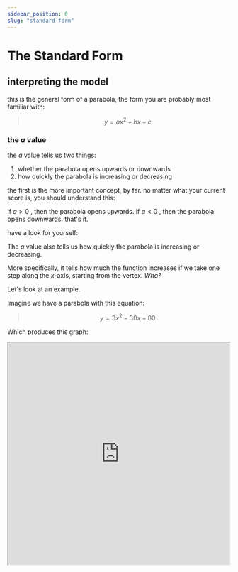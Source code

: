 ```yaml
---
sidebar_position: 0
slug: "standard-form"
---
```

# The Standard Form

## interpreting the model
this is the general form of a parabola, the form you are probably most familiar with:

> $$y=ax^2+bx+c$$


### the *a* value
the *a* value tells us two things:
1. whether the parabola opens upwards or downwards
2. how quickly the parabola is increasing or decreasing

the first is the more important concept, by far.
no matter what your current score is, you should understand this:

if $a>0$ , then the parabola opens upwards.
if $a<0$ , then the parabola opens downwards. that's it.

have a look for yourself:

<DesmosDetails id="seechwqkad" summary="try sliding the a value around, see what happens." />

The *a* value also tells us how quickly the parabola is increasing or decreasing.

More specifically, it tells how much the function increases if we take one step along the $x$-axis,
starting from the vertex. *Wha?*

Let's look at an example.

Imagine we have a parabola with this equation:

> $$y=3x^2-30x+80$$

Which produces this graph:


<iframe src="https://www.desmos.com/calculator/ehieg4tux1?embed" width="500" height="500" />

Notice the vertex is at $(5, 5)$ and if we take one step to the right, we have to take 3 steps up
to get back to the curve at the point $(6, 8)$.
That vertical change of 3 is what the $a$ value tells us in the quadratic function.

<DesmosDetails summary="Try messing around with some a values to see for yourself" id="79bo1scajt" />

Notice it's kind of like the slope of a linear equation: *rise* / *run* .

So what would be the $a$ value of these graphs?

<iframe src="https://www.desmos.com/calculator/obkpsanmvk?embed" width="500" height="500" />
<details>
  <summary>What is the $a$-value for the graph above?</summary>

    The $a$-value is 2 because the curve *rises* by two steps for one step to the right from the vertex.
</details>

<iframe src="https://www.desmos.com/calculator/ul9lhkhd1o?embed" width="500" height="500" />
<details>
  <summary>What is the $a$-value for the graph above?</summary>

    The $a$-value is 4 because the curve *rises* by four steps for one step to the right from the vertex.
</details>

<iframe src="https://www.desmos.com/calculator/u3nrp1pnx1?embed" width="500" height="500" />
<details>
  <summary>What is the $a$-value for the graph above?</summary>

    The $a$-value is -2 because the curve *decreases* by two steps for one step to the right from the vertex.
</details>


### The $c$-value

The $c$-value is simply the $y$-intercept of the parabola.
If $c>0$, then the curve will have a positive $y$-intercept.
If $c<0$, then the curve will have a negative $y$-intercept.

What are the $c$ values for the following graphs?

<iframe src="https://www.desmos.com/calculator/ifp2woky8b?embed" width="500" height="500" />
<details>
  <summary>What is the $c$-value for the graph above?</summary>

    The $c$-value is 7 because the curve intersects the $y$ axis at a height of $7$.
</details>

<iframe src="https://www.desmos.com/calculator/lq5lxoeym5?embed" width="500" height="500" />
<details>
  <summary>What is the $c$-value for the graph above?</summary>

    The $c$-value is 2 because the curve intersects the $y$ axis at a height of $7$.
</details>

<iframe src="https://www.desmos.com/calculator/dtpdplrwcc?embed" width="500" height="500" />
<details>
  <summary>What is the $c$-value for the graph above?</summary>

    The $c$-value is -5 because the curve intersects the $y$ axis at a height of $-5$.
</details>


## Finding the vertex

To find the vertex, we need to do a little more work, but not much.
Given the general form, $y=ax^2+bx+c$,
we can easily find the *axis* of symmetry by calculating:

> $$x=-b/2a$$

This will give us the $x$-value of the vertex. 
To find the $y$-value, then, all we need to do is plug the $x$-value into the function:

> $$y=f(\frac{-b}{2a})$$


Let's look at an example. Given the following function $f$,

> $$f(x)=2x^2+12x+7$$

What are the coordinates of the vertex?

> 1. Figure out the $x$-coordinate (or axis of symmetry) by simply taking $-b/2a$:
>
> > $$b=12$$, $$a=2$$
> > 
> > $$x=\frac{-b}{2a} = \frac{-12}{2*2}$$
> > 
> > $$x=\frac{-12}{4}$$
> > 
> > $$x=-3$$
>
> 2. Now we need to find the $y$-value.
All we have to do is plug $x=-3$ into the function, like so:
>
> > $$f(-3)=2(-3)^2+12(-3)+7$$
> > 
> > $$f(-3)=2*9-36+7$$
> > 
> > $$f(-3)=18-36+7$$
> > 
> > $$f(-3)=-11$$

Try finding the coordinates of the vertex for the following equations:

<details>
    <summary>$$y=x^2+8x+8$$</summary>

    $$x_{v}=-\frac{b}{2a}=-\frac{8}{2}=-4$$

    $$y_{v}=\left(-4\right)^{2}+8\left(-4\right)+8$$

    $$y_{v}=16-32+8$$

    $$y_{v}=-8$$

    The vertex is, therefore, at $(-4, -8)$
</details>
<details>
    <summary>$$y=3x^{2}+12x+2$$</summary>

    $$x_{v}=-\frac{b}{2a}=-\frac{12}{6}=-2$$

    $$y_{v}=3\left(-2\right)^{2}+12\left(-2\right)+2$$

    $$y_{v}=12-24+2$$

    $$y_{v}=-10$$

    The vertex is, therefore, at $(-2, -10)$
</details>

## Finding solutions

We can find the solutions in a few different ways:
1. [Graphing the function on desmos](/docs/math/desmos/applications.md)
2. [Factoring the quadratic](#factoring)
3. [Completing the square](#completing-the-square)
4. [Using the quadratic formula](#the-quadratic-formula)

We won't be covering desmos here.
If you are unclear on how to solve equations using desmos,
it's absolutely vital that you first 'check out the [desmos](/docs/math/desmos/applications.md) section. 

So let's skip to method #2. Factoring 

### Factoring 

Some quadratics are best solved by simply transforming the general form into the [factored form](#the-factored-form-aka-intercept-form).

In short, this means transforming a quadratic from this form:

> $$y=ax^2+bx+c$$

into this form:

> $$y=a(x-p)(x-q)$$

We can then set $y=0$ (where the $x$-intercepts are),
and solve for $x$ using the [null product rule](/docs/math/algebra/slope-intercept-form.md). 

But how do we actually transform the first form into the second?

There are many methods for factoring quadratics, but I won't be getting into the details here. 
If you want more information on how to factor quadratics,
there are probably thousands of great resources a few clicks away. 

Nevertheless, I'll go over a few simple examples to show you what you are expected to understand:

#### No $c$ term

*Example 1:* 

> $$y=x^2+7x$$

In this quadratic, we **don't have a $c$ term**, so factoring this function will be **very** easy.
All you have to do is take out the $x$:

> $$y=x(x+7)$$

And the quadratic is factored. 

Any quadratic without a $c$ is basically this easy to solve. 
So if you are tasked with solving one of these,
and you frequently will be, 
you probably shouldn't reach for a more complicated tool than factoring.

Let's look at a slightly harder (but still easy) example:

*Example 2:* 

> $$y=4x^2+8x$$

Again, no $c$ term, so we can simply factor out an $x$.
But we can also factor out the $4$,
since both the $a$ and $b$ terms are divisible by $4$. This gives us the following factored quadratic:

> $$y=4x(x+2)$$

#### No $a$ term

If you don't have an $a$ term, then the quadratic **may** factor easily enough. 
What you need to look for are two numbers the multiply to give $c$ 
and add up to give $b$.

*Example 1*: 

> $$y=x^2+8x+15$$

We can factor this quadratic by finding two values that:
- add up to give $8$
- multiply to give $15$

In this case, $3$ and $5$ do the trick, which gives us the following factored quadratic:

> $$y=(x+3)(x+5)$$

#### Try some

Try factoring the the expressions below.

<details>
    <summary>$$x^{2}+8x+12$$</summary>
    
    Find the sum and product:

    $$6+2=8$$

    $$6\cdot2=12$$

    Now you have your factors:

    $$x^{2}+8x+12=\left(x+6\right)\left(x+2\right)$$

</details>

<details>
    <summary>$$x^{2}-6x+5$$</summary>

    Find the sum and product:

    $$\left(-1\right)+\left(-5\right)=-6$$

    $$\left(-1\right)\cdot\left(-5\right)=5$$

    Now you have your factors:

    $$x^{2}-6x+5=\left(x-1\right)\left(x-5\right)$$
</details>

<details>
    <summary>$$x^{2}+11x-26$$</summary>

    Find the sum and product:

    $$13+\left(-2\right)=11$$

    $$13\cdot\left(-2\right)=-26$$

    Now you have your factors:

    $$x^{2}+11x-26=\left(x+13\right)\left(x-2\right)$$

</details>

### Completing the square

Sometimes, however, you will be tasked with a quadratic that looks simple enough,
but doesn't actually factor:

> $$y=x^2 + 8x + 3$$

Can you think of two numbers that add up to give $8$ and multiply to give $3$?
No. You can't. So stop trying.

The problem is that the $c$ value is too small.
It only as $1$ and $3$ as factors, so you won't be able reach $8$ by adding them up.
This is a pretty common tell, by the way. 
If you see a quadratic with a small $c$ value and a large $b$ value, 
it probably won't factor.

So what do you do?

Here [desmos](/docs/math/desmos/applications.md) is probably a great option,
especially if you are scoring the 500-650 range. 
But if you are aiming higher, 
you will need to know how to do this sort of thing by hand.

This is where *completing the square* comes in.

When we *complete the square*,
we transform an equation from the general form into the [vertex form](#the-vertex-form-aka-turning-point-form),

> $$y=ax^2+bx+c$$

becomes

> $$y=a(x-h)^2+k$$

<!-- TODO: change the link below to be more targeted -->
which makes it much easier to solve.
<!-- which makes it much easier [to solve](#the-vertex-form-aka-turning-point-form). -->

So how do we transform the function from one form to the other?

Let's start by looking at the vertex form more closely:

> $$y=a(x-h)^2+k$$

This is basically a perfect square, $(x-h)^2$ , plus a number $k$ lobbed onto the end.
So if we can transform our original quadratic into a perfect square plus some number,
we can factor *part* of the quadratic into a perfect square.

Let's look at the example from earlier:

> $$y=x^2 + 8x + 3$$

If we just take the first two terms, $x^2+8x$ ,
we can transform this into a perfect square by adding $16$.
This gives us a new quadratic with this equation:

> $$x^2 + 8x + 16$$

Which can be factored into a perfect square:

> $$(x+4)^2$$

Ok, so we have our perfect square,
now we need figure out the value of the constat $k$.

Well, since we added $16$ to the expression above,
we just need to subtract 16 from the $3$ to balance things out.

This means $k=3-16=-13$

And we are left with $y=(x+4)^2 -13$ 

Now we set $y=0$:

> $0=(x+4)^2 -13$

And solve.

But how did we come up with the $16$???? That was pretty random.

There is a simple trick for figuring out what the magic number to add/subtract is.
You simply take the $b$ value, divide it by $2$, and square that result.

In our case, with this quadratic,

> $$y=x^2 + 8x + 3$$
>
> $b=8$, 

so 

> $b/2=8/2=4$

Then do 

> $4^2=16$.

This works because of how perfect squares work when you expand them:

> $$ (x+k)^2=x^2+2kx+k^2 = x^2+bx+c$$

If you look at the function on right, we see that 

> $$c=k^2$$
>
> $$b=2k$$

So the relationship between the $b$ and $c$ terms, 
is this:

> $$b/2=k$$
>
> $$c=(b/2)^2$$

Now, if you are given a quadratic like this one:

> $$y=x^2+10x+4$$

You can quickly convert it into vertex form by adding $(10/2)^2=25$ to form a perfect square,
then subtracting the same amount to balance things out:

> $$y=x^2+10x+25-25+4$$
> 
> $$y=(x+5)^2-25+4$$
> 
> $$y=(x+5)^2-21$$x

<!-- TODO: try some yourself -->



### The Quadratic Formula

If all else fails, you can always use the quadratic formula to solve any quadratic.
**But this is rarely a good idea*.

Nevertheless, it's a handy back-up, so make sure to memorize it:

$$
x=\frac{-b}{2a}\pm\frac{\sqrt{b^{2}-4ac}}{2a}
$$

The formula is composed of two parts:
1. the [x-coordinate of the vertex](#finding-the-vertex) $(-b/2a)$;
2. the number of steps to reach the solutions from the axis of symmetry. 

To figure out the number of solutions to a quadratic, you can use the *discriminant*, i.e. the bit underneath the root:

$$b^{2}-4ac$$

> $b^2-4ac>0$  ⇒ this means the quadratic has $2$ solutions.
> 
> $b^2-4ac=0$  ⇒ this means the quadratic has $1$ solution.
> 
> $b^2-4ac<0$  ⇒ this means the quadratic has $0$ solutions.


Assuming the quadratic has solutions, all you have to do is plug your values of $a$, $b$, and $c$ into the formula above,
and you'll get your solutions.
For example, the solutions of the following function can be found using the quadratic formula:

$$
0=3x^2+6x-4
$$

In this equation, $a=3$, $b=6$, and $c=-4$.

Plugging this into the quadratic formula, we get:

$$ 
x=\frac{-(6)}{2(3)}\pm\frac{\sqrt{(6)^{2}-4(3)(-4)}}{2(3)}
$$

$$
x=-1\pm\frac{\sqrt{36+48}}{6}
$$

$$
x=-1\pm\frac{\sqrt{84}}{6}
$$

$$
x=-1\pm\frac{2\sqrt{21}}{6}
$$

$$
x=-1\pm\frac{\sqrt{21}}{3} 
$$


Not a ton of fun.

Which is why you should really just use desmos on just about all problems that cannot
be solved by factoring or completing the square.

That said, there are some rare questions where using the quadratic formula is the best method. 
In those problems, there is often one important step you need to take before plugging your values
for $a$, $b$, and $c$ into the formula. Have a look at this quadratic:

$$0=3x^2+6x+18$$

What should you do first? 

That's right, divide everything by $3$.
Just look at how much easier things are if you simplify first:

*not simplifying first*

$$ 
0=3x^2+6x-18 
$$

So we know that $a=3$, $b=6$, $c=-18$

$$ 
x=\frac{-(6)}{2(3)}\pm\frac{\sqrt{(6)^{2}-4(3)(-18)}}{2(3)} 
$$

$$ 
x=-1\pm\frac{\sqrt{36+216}}{6} 
$$

$$ 
x=-1\pm\frac{\sqrt{252}}{6} 
$$

$$ 
x=-1\pm\frac{\sqrt{4*63}}{6} 
$$

$$ 
x=-1\pm\frac{2\sqrt{63}}{6} 
$$

$$ 
x=-1\pm\frac{2\sqrt{9*7}}{6} 
$$

$$ 
x=-1\pm\frac{6\sqrt{7}}{6} 
$$

$$ 
x=-1\pm\sqrt{7} 
$$

*simplifying first*

$$ 
0=3x^2+6x-18 
$$

$$ 
0=x^2+2x-6 
$$

So we know that $a=1$, $b=2$, $c=-6$

$$ 
x=\frac{-(2)}{2}\pm\frac{\sqrt{(2)^{2}-4(1)(-6)}}{2} 
$$

$$ 
x=-1\pm\frac{\sqrt{4+24}}{2} 
$$

$$ 
x=-1\pm\frac{\sqrt{28}}{2} 
$$

$$ 
x=-1\pm\frac{\sqrt{4*7}}{2} 
$$

$$ 
x=-1\pm\frac{2\sqrt{7}}{2} 
$$

$$ 
x=-1\pm\sqrt{7} 
$$

Both are pretty annoying, but the second is still less work.

This is especially helpful when you have fractional coefficients. For example,

$$0=\frac{3}{2}x^2+5x+\frac{9}{2}$$

Should be multiplied by $2$ to get

$$ 
0=3x^2+10x+9 
$$

and

$$ 
0=\frac{5}{3}x^2+\frac{1}{2}x+\frac{7}{2} 
$$

Should be multiplied by $6$ to get

$$ 
0=10x^2+3x+21
$$

<!-- TODO: get problems from old SAT to illustrate the point -->


## "Real World" Problems

Most “real world” word problems involving quadratics describe some kind of object flying through the air. This could be a ball or a spear or whatever. A typical model, where $t$ is time and $h$ is height, might look like this:

$$
h(t)=-t^2+2.25t+1.5
$$

<iframe 
    width="100%" 
    height="500px" 
    src="https://www.desmos.com/calculator/j1vnklpflq?embed"
/>

In this model, the function $h$ shows the height of an object flying through the air over time.
You can even visualize the object starting on the left hand side of the graph and ending on the floor on the right hand side.
The $y$-intercept shows us the initial height of the object.
The $y$-intercept, in other words, is where $x=0$, or in this case where time is zero $(t=0)$. 



